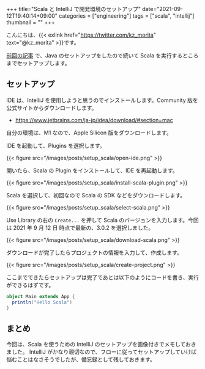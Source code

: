 +++
title="Scala と IntelliJ で開発環境のセットアップ"
date="2021-09-12T19:40:14+09:00"
categories = ["engineering"]
tags = ["scala", "intellij"]
thumbnail = ""
+++

こんにちは、{{< exlink href="https://twitter.com/kz_morita" text="@kz_morita" >}}です。

[前回の記事](/posts/setup_java_with_jenv) で、Java のセットアップをしたので続いて Scala を実行するところまでセットアップします。

## セットアップ

IDE は、IntelliJ を使用しようと思うのでインストールします。Community 版を公式サイトからダウンロードします。

- https://www.jetbrains.com/ja-jp/idea/download/#section=mac

自分の環境は、M1 なので、Apple Silicon 版をダウンロードします。

IDE を起動して、Plugins を選択します。

{{< figure src="/images/posts/setup_scala/open-ide.png" >}}

開いたら、Scala の Plugin をインストールして、IDE を再起動します。

{{< figure src="/images/posts/setup_scala/install-scala-plugin.png" >}}

Scala を選択して、初回なので Scala の SDK などをダウンロードします。

{{< figure src="/images/posts/setup_scala/select-scala.png" >}}

Use Library の右の `Create...` を押して Scala のバージョンを入力します。今回は 2021 年 9 月 12 日 時点で最新の、3.0.2 を選択しました。

{{< figure src="/images/posts/setup_scala/download-scala.png" >}}

ダウンロードが完了したらプロジェクトの情報を入力して、作成します。

{{< figure src="/images/posts/setup_scala/create-project.png" >}}

ここまでできたらセットアップは完了であとは以下のようにコードを書き、実行ができるはずです。

```scala
object Main extends App {
  println("Hello Scala")
}
```


## まとめ

今回は、Scala を使うための IntelliJ のセットアップを画像付きでメモしておきました。
IntelliJ がかなり親切なので、フローに従ってセットアップしていけば悩むことはなさそうでしたが、備忘録として残しておきます。

